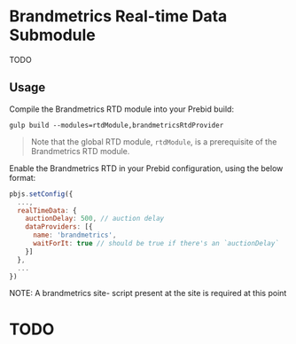 # Brandmetrics Real-time Data Submodule
TODO

## Usage
Compile the Brandmetrics RTD module into your Prebid build:
```
gulp build --modules=rtdModule,brandmetricsRtdProvider
```

> Note that the global RTD module, `rtdModule`, is a prerequisite of the Brandmetrics RTD module.

Enable the Brandmetrics RTD in your Prebid configuration, using the below format:

```javascript
pbjs.setConfig({
  ...,
  realTimeData: {
    auctionDelay: 500, // auction delay
    dataProviders: [{
      name: 'brandmetrics',
      waitForIt: true // should be true if there's an `auctionDelay`
    }]
  },
  ...
})
```
NOTE: A brandmetrics site- script present at the site is required at this point

# TODO